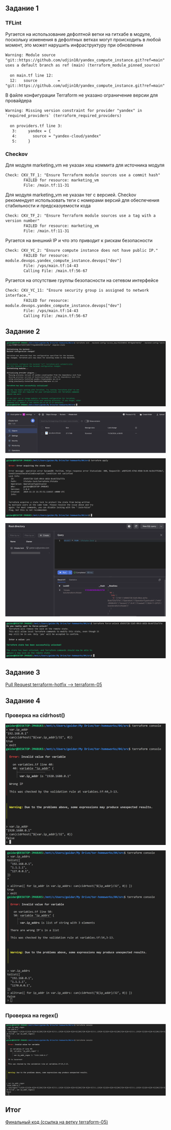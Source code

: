 ## Задание 1

### TFLint

Ругается на использование дефолтной ветки на гитхабе в модуле, поскольку изменения в дефолтных ветках могут происходить в любой момент, это может нарушить инфраструктуру при обновлении
```tflint
Warning: Module source "git::https://github.com/udjin10/yandex_compute_instance.git?ref=main" uses a default branch as ref (main) (terraform_module_pinned_source)

  on main.tf line 12:
  12:   source         = "git::https://github.com/udjin10/yandex_compute_instance.git?ref=main"
```

В файле конфигурации Terraform не указано ограничение версии для провайдера
```tflint
Warning: Missing version constraint for provider "yandex" in `required_providers` (terraform_required_providers)

  on providers.tf line 3:
   3:     yandex = {
   4:       source = "yandex-cloud/yandex"
   5:     }
```

### Checkov

Для модуля marketing_vm не указан хеш коммита для источника модуля
```checkov
Check: CKV_TF_1: "Ensure Terraform module sources use a commit hash"
        FAILED for resource: marketing_vm
        File: /main.tf:11-31
```

Для модуля marketing_vm не указан тег с версией. Checkov рекомендует использовать теги с номерами версий для обеспечения стабильности и предсказуемости кода 
```checkov
Check: CKV_TF_2: "Ensure Terraform module sources use a tag with a version number"
        FAILED for resource: marketing_vm
        File: /main.tf:11-31
```

Ругается на внешний IP и что это приводит к рискам безопасности
```checkov
Check: CKV_YC_2: "Ensure compute instance does not have public IP."
        FAILED for resource: module.devops.yandex_compute_instance.devops["dev"]
        File: /vps/main.tf:14-43
        Calling File: /main.tf:56-67
```

Ругается на отсутствие группы безопасности на сетевом интерфейсе
```checkov
Check: CKV_YC_11: "Ensure security group is assigned to network interface."
        FAILED for resource: module.devops.yandex_compute_instance.devops["dev"]
        File: /vps/main.tf:14-43
        Calling File: /main.tf:56-67
```

## Задание 2

![alt text](image.png)

![alt text](image-1.png)

![alt text](image-2.png)

![alt text](image-3.png)

![alt text](image-4.png)

## Задание 3

[Pull Request terraform-hotfix --> terraform-05](https://github.com/gaidarvu/ter-homeworks/pull/1)

## Задание 4

### Проверка на cidrhost()
![alt text](image-5.png)

![alt text](image-7.png)

### Проверка на regex()
![alt text](image-6.png)

## Итог
[Финальный код (ссылка на ветку terraform-05)](https://github.com/gaidarvu/ter-homeworks/tree/terraform-05/04/src)
